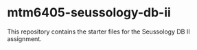 # mtm6405-seussology-db-ii
This repository contains the starter files for the Seussology DB II assignment.
